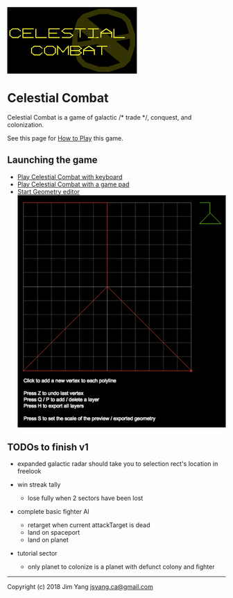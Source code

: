 <img src="how-to-play/title.png" align="center">

# Celestial Combat

Celestial Combat is a game of galactic /* trade */, conquest, and colonization. 

See this page for [How to Play](http://jsyang.ca/celestial/how-to-play) this game.

## Launching the game

- [Play Celestial Combat with keyboard](http://jsyang.ca/celestial)
- [Play Celestial Combat with a game pad](http://jsyang.ca/celestial?gamepad)
- [Start Geometry editor](http://jsyang.ca/celestial?editor)<br><img src="how-to-play/editor.png">

## TODOs to finish v1

- expanded galactic radar should take you to selection rect's location in freelook

- win streak tally
    - lose fully when 2 sectors have been lost

- complete basic fighter AI
    - retarget when current attackTarget is dead
    - land on spaceport
    - land on planet

- tutorial sector
    - only planet to colonize is a planet with defunct colony and fighter 

---

Copyright (c) 2018 Jim Yang <jsyang.ca@gmail.com>